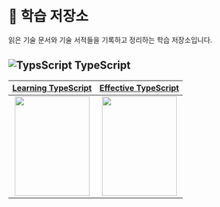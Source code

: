 # 📖 학습 저장소

읽은 기술 문서와 기술 서적들을 기록하고 정리하는 학습 저장소입니다.

## ![TypsScript](https://skillicons.dev/icons?i=ts) TypeScript

| [Learning TypeScript](https://github.com/ryudg/TypeScriptStudy/tree/main/TypeScript/LearningTS) | [Effective TypeScript](https://github.com/ryudg/TypeScriptStudy/tree/main/TypeScript/EffectiveTS) |
| :---------------------------------------------------------------------------------------------: | :-----------------------------------------------------------------------------------------------: |
|     <img src="https://www.learningtypescript.com/img/cover.png" width="150" height="200"/>      |      <img src="https://effectivetypescript.com/images/cover.jpg" width="150" height="200"/>       |
